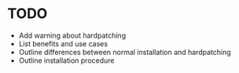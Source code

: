 # TODO

* Add warning about hardpatching
* List benefits and use cases
* Outline differences between normal installation and hardpatching
* Outline installation procedure